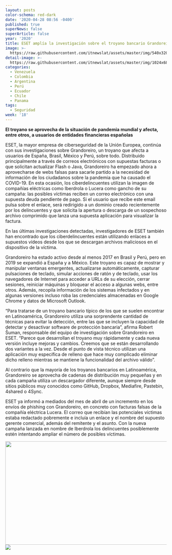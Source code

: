 ```yaml
---
layout: posts
color-schema: red-dark
date: '2020-04-28 08:56 -0400'
published: true
superNews: false
superArticle: false
year: '2020'
title: ESET amplía la investigación sobre el troyano bancario Grandoreiro
image: >-
  https://raw.githubusercontent.com/itnewslat/assets/master/img/540x320/Ataque-usuario-p.jpg
detail-image: >-
  https://raw.githubusercontent.com/itnewslat/assets/master/img/1024x680/Ataque-usuario-g.jpg
categories:
  - Venezuela
  - Colombia
  - Argentina
  - Perú
  - Ecuador
  - Chile
  - Panama
tags:
  - Seguridad
week: '18'
---
```

**El troyano se aprovecha de la situación de pandemia mundial y afecta, entre otros, a usuarios de entidades financieras españolas**

ESET, la mayor empresa de ciberseguridad de la Unión Europea, continúa con sus investigaciones sobre Grandoreiro, un troyano que afecta a usuarios de España, Brasil, México y Perú, sobre todo. Distribuido principalmente a través de correos electrónicos con supuestas facturas o que solicitan actualizar Flash o Java, Grandoreiro ha empezado ahora a aprovecharse de webs falsas para sacarle partido a la necesidad de información de los ciudadanos sobre la pandemia que ha causado el COVID-19. En esta ocasión, los ciberdelincuentes utilizan la imagen de compañías eléctricas como Iberdrola o Lucera como gancho de su campaña: las posibles víctimas reciben un correo electrónico con una supuesta deuda pendiente de pago. Si el usuario que recibe este email pulsa sobre el enlace, será redirigido a un dominio creado recientemente por los delincuentes y que solicita la apertura o descarga de un sospechoso archivo comprimido que lanza una supuesta aplicación para visualizar la factura. 

En las últimas investigaciones detectadas, investigadores de ESET también han encontrado que los ciberdelincuentes están utilizando enlaces a supuestos vídeos desde los que se descargan archivos maliciosos en el dispositivo de la víctima. 

Grandoreiro ha estado activo desde al menos 2017 en Brasil y Perú, pero en 2019 se expandió a España y a México. Este troyano es capaz de mostrar y manipular ventanas emergentes, actualizarse automáticamente, capturar pulsaciones de teclado, simular acciones de ratón y de teclado, usar los navegadores de Internet para acceder a URLs de su elección, cerrar sesiones, reiniciar máquinas y bloquear el acceso a algunas webs, entre otros. Además, recopila información de los sistemas infectados y en algunas versiones incluso roba las credenciales almacenadas en Google Chrome y datos de Microsoft Outlook. 

“Para tratarse de un troyano bancario típico de los que se suelen encontrar en Latinoamérica, Grandoreiro utiliza una sorprendente cantidad de técnicas para evitar la detección, entre las que se incluyen la capacidad de detectar y desactivar software de protección bancaria”, afirma Robert Šuman, responsable del equipo de investigación sobre Grandoreiro en ESET. “Parece que desarrollan el troyano muy rápidamente y cada nueva versión incluye mejoras y cambios. Creemos que se están desarrollando dos variantes a la vez. Desde el punto de vista técnico utilizan una aplicación muy específica de relleno que hace muy complicado eliminar dicho relleno mientras se mantiene la funcionalidad del archivo válido”. 

Al contrario que la mayoría de los troyanos bancarios en Latinoamérica, Grandoreiro se aprovecha de cadenas de distribución muy pequeñas y en cada campaña utiliza un descargador diferente, aunque siempre desde sitios públicos muy conocidos como GitHub, Dropbox, Mediafire, Pastebin, 4shared o 4Sync. 

ESET ya informó a mediados del mes de abril de un incremento en los envíos de phishing con Grandoreiro, en concreto con facturas falsas de la compañía eléctrica Lucera. El correo que recibían las potenciales víctimas estaba redactado pobremente e incluía un enlace y el nombre del supuesto gerente comercial, además del remitente y el asunto. Con la nueva campaña lanzada en nombre de Iberdrola los delincuentes posiblemente estén intentando ampliar el número de posibles víctimas.

<img class="alignnone" src="https://www.welivesecurity.com/wp-content/uploads/2020/04/Figure-1-6-1024x552.png" alt="" width="600" height="323" />



<img src="https://tracker.metricool.com/c3po.jpg?hash=56f88a41e39ab42c063cc51676587a04"/>
